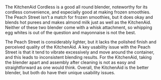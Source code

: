 The KitchenAid Cordless is a good all round blender, noteworthy for its cordless convenience, and especially good at making frozen smoothies. The Peach Street isn’t a match for frozen smoothies, but it does okay and blends hot purees and makes almond milk just as well as the KitchenAid. Neither of these two blender come with a whisk attachment, so whipping egg whites is out of the question and mayonnaise is not the best.

The Peach Street is considerably lighter, but it lacks the polished finish and perceived quality of the KitchenAid. A key usability issue with the Peach Street is that it tend to vibrate excessively and move around the container, and this leads to inconsistent blending results. For the KitchenAid, taking the blender apart and assembly after cleaning is not as easy and straightforward as one would think. Overall, the KitchenAid is the better blender, but both do have their unique usability issues.